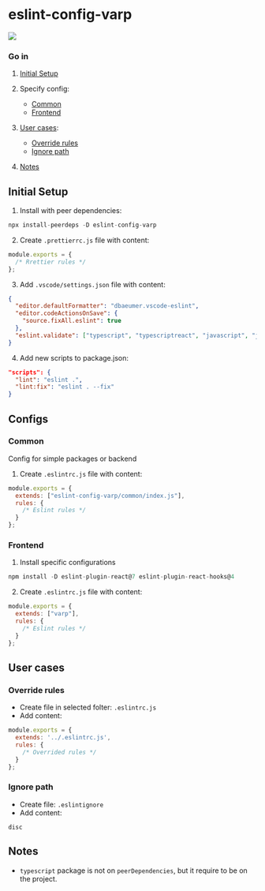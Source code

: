 # eslint-config-varp

<a href="https://www.npmjs.com/package/eslint-config-varp">
    <img src="https://nodei.co/npm/eslint-config-varp.png?mini=true">
</a>

### Go in

1. [Initial Setup](#initial-setup)

2. Specify config:
    * [Common](#common)
    * [Frontend](#frontend)

3. [User cases](#user-cases):
    * [Override rules](#override-rules)
    * [Ignore path](#ignore-path)

4. [Notes](#notes)



## Initial Setup

1. Install with peer dependencies:

```js
npx install-peerdeps -D eslint-config-varp
```

2. Create `.prettierrc.js` file with content:

```js
module.exports = {
  /* Rrettier rules */
};
```

3. Add `.vscode/settings.json` file with content:
```json
{
  "editor.defaultFormatter": "dbaeumer.vscode-eslint",
  "editor.codeActionsOnSave": {
    "source.fixAll.eslint": true
  },
  "eslint.validate": ["typescript", "typescriptreact", "javascript", "javascriptreact", "markdown", "json"],
}
```

4. Add new scripts to package.json:

```json
"scripts": {
  "lint": "eslint .",
  "lint:fix": "eslint . --fix"
}
```

## Configs

### Common

Config for simple packages or backend

1. Create `.eslintrc.js` file with content:

```js
module.exports = {
  extends: ["eslint-config-varp/common/index.js"],
  rules: {
    /* Eslint rules */
  }
};
```

### Frontend

1. Install specific configurations

```js
npm install -D eslint-plugin-react@7 eslint-plugin-react-hooks@4
```

2. Create `.eslintrc.js` file with content:

```js
module.exports = {
  extends: ["varp"],
  rules: {
    /* Eslint rules */
  }
};
```

## User cases

### Override rules

* Create file in selected folter: `.eslintrc.js`
* Add content:
```js
module.exports = {
  extends: '../.eslintrc.js',
  rules: {
    /* Overrided rules */
  }
};
```

### Ignore path

* Create file: `.eslintignore`
* Add content:

```
disc
```

## Notes

- `typescript` package is not on `peerDependencies`, but it require to be on the project.
